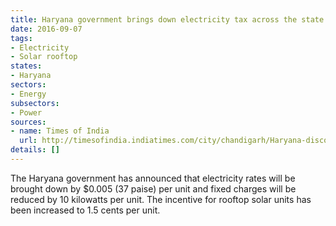 ```yaml
---
title: Haryana government brings down electricity tax across the state
date: 2016-09-07
tags:
- Electricity
- Solar rooftop
states:
- Haryana
sectors:
- Energy
subsectors:
- Power
sources:
- name: Times of India
  url: http://timesofindia.indiatimes.com/city/chandigarh/Haryana-discoms-to-bill-consumers-at-lower-rates-from-current-billing-cycle/articleshow/54006733.cms
details: []
---
```


The Haryana government has announced that electricity rates will be brought down by $0.005 (37 paise) per unit and fixed charges will be reduced by 10 kilowatts per unit. The incentive for rooftop solar units has been increased to 1.5 cents per unit.
